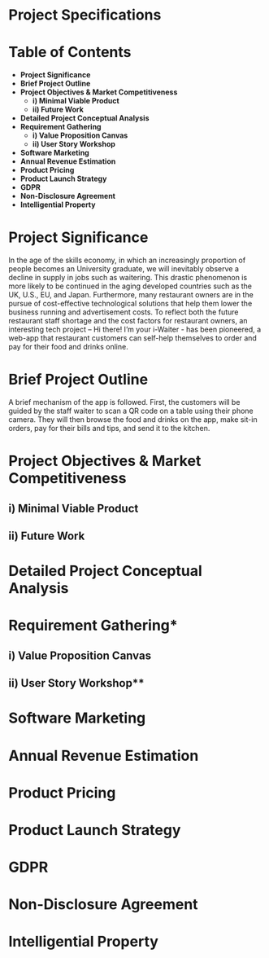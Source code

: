 # Project Specifications

# Table of Contents
- **Project Significance**
- **Brief Project Outline**
- **Project Objectives & Market Competitiveness**
  - **i) Minimal Viable Product**
  - **ii) Future Work**
- **Detailed Project Conceptual Analysis**
- **Requirement Gathering**
  - **i) Value Proposition Canvas**
  - **ii) User Story Workshop**
- **Software Marketing**
- **Annual Revenue Estimation**
- **Product Pricing**
- **Product Launch Strategy**
- **GDPR**
- **Non-Disclosure Agreement**
- **Intelligential Property**


# Project Significance

In the age of the skills economy, in which an increasingly proportion of people becomes an University graduate, we will inevitably observe a decline in supply in jobs such as waitering. This drastic phenomenon is more likely to be continued in the aging developed countries such as the UK, U.S., EU, and Japan. 
Furthermore, many restaurant owners are in the pursue of cost-effective technological solutions that help them lower the business running and advertisement costs. 
To reflect both the future restaurant staff shortage and the cost factors for restaurant owners, an interesting tech project – Hi there! I’m your i-Waiter - has been pioneered, a web-app that restaurant customers can self-help themselves to order and pay for their food and drinks online. 


# Brief Project Outline

A brief mechanism of the app is followed. First, the customers will be guided by the staff waiter to scan a QR code on a table using their phone camera. They will then browse the food and drinks on the app, make sit-in orders, pay for their bills and tips, and send it to the kitchen.

# Project Objectives & Market Competitiveness



## i) Minimal Viable Product
## ii) Future Work
# Detailed Project Conceptual Analysis
# Requirement Gathering*
## i) Value Proposition Canvas
  ## ii) User Story Workshop**


# Software Marketing
# Annual Revenue Estimation
# Product Pricing
# Product Launch Strategy
# GDPR
# Non-Disclosure Agreement
# Intelligential Property
